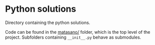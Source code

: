 # Python solutions

Directory containing the python solutions.

Code can be found in the [matasano/](matasano) folder, which is the top level
of the project. Subfolders containing `__init__.py` behave as submodules.
